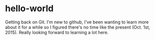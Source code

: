 # hello-world
Getting back on Git.
I'm new to github, I've been wanting to learn more about it for a while so I figured there's no time like the present (Oct. 1st, 2015). Really looking forward to learning a lot here.
